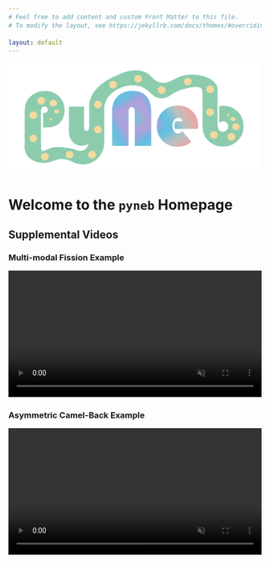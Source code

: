 ```yaml
---
# Feel free to add content and custom Front Matter to this file.
# To modify the layout, see https://jekyllrb.com/docs/themes/#overriding-theme-defaults

layout: default
---
```


![pyneb logo](/assets/img/pyneb.png)

# Welcome to the `pyneb` Homepage

## Supplemental Videos

### Multi-modal Fission Example


<video width="100%" muted autoplay controls>
    <source src="{{ site.media-path }}/multi-modal.mp4" type="video/mp4">
</video>


### Asymmetric Camel-Back Example


<video width="100%" muted autoplay controls>
    <source src="{{ site.media-path }}/asymm-camelback.mp4" type="video/mp4">
</video>
